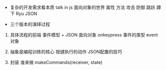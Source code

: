 - 复杂的开发需求看本质
  talk in js  面向对象的世界
  属性  方法
  攻击  防御   跳跃  蹲下   Ryu   JSON  

- 三个版本的演绎过程  
1. 具体流程的前端
    事件模型  + JSON  面向对象
    onkeypress  事件的类型  event 对象
2. 抽象是编程训练的核心
    按键执行的动作   JSON配置的技巧

3. 封装 谁来做 
    makeCommands(receiver, state)
    